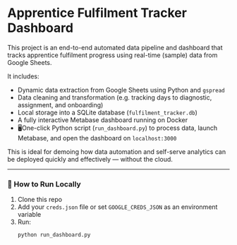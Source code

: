 # Apprentice Fulfilment Tracker Dashboard

This project is an end-to-end automated data pipeline and dashboard that tracks apprentice fulfilment progress using real-time (sample) data from Google Sheets.

It includes:
- Dynamic data extraction from Google Sheets using Python and `gspread`
- Data cleaning and transformation (e.g. tracking days to diagnostic, assignment, and onboarding)
- Local storage into a SQLite database (`fulfilment_tracker.db`)
- A fully interactive Metabase dashboard running on Docker
- 🖥One-click Python script (`run_dashboard.py`) to process data, launch Metabase, and open the dashboard on `localhost:3000`

This is ideal for demoing how data automation and self-serve analytics can be deployed quickly and effectively — without the cloud.

---

### 🚀 How to Run Locally

1. Clone this repo
2. Add your `creds.json` file or set `GOOGLE_CREDS_JSON` as an environment variable
3. Run:
   ```bash
   python run_dashboard.py
